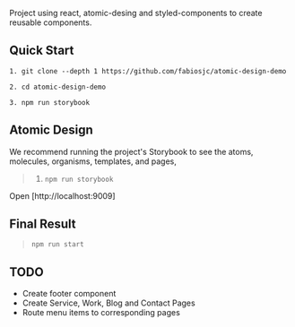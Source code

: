 Project using react, atomic-desing and styled-components to create reusable components.

## Quick Start

```
1. git clone --depth 1 https://github.com/fabiosjc/atomic-design-demo

2. cd atomic-design-demo

3. npm run storybook
```

## Atomic Design

We recommend running the project's Storybook to see the atoms, molecules, organisms, templates, and pages,

> 1. `npm run storybook`

Open [http://localhost:9009]

## Final Result

> `npm run start`

## TODO

- Create footer component
- Create Service, Work, Blog and Contact Pages
- Route menu items to corresponding pages
